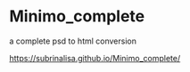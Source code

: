 # Minimo_complete
a complete psd to html conversion

https://subrinalisa.github.io/Minimo_complete/
